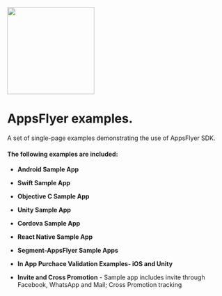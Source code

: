 

<img src="https://www.appsflyer.com/wp-content/uploads/2016/11/logo-1.svg"  width="200">

# AppsFlyer examples.
A set of single-page examples demonstrating the use of AppsFlyer SDK. 

#### The following examples are included:

- **Android Sample App** 

- **Swift Sample App** 

- **Objective C Sample App** 

- **Unity Sample App** 

- **Cordova Sample App** 

- **React Native Sample App** 

- **Segment-AppsFlyer Sample Apps** 

- **In App Purchace Validation Examples- iOS and Unity** 

- **Invite and Cross Promotion** - Sample app includes invite through Facebook, WhatsApp and Mail; Cross Promotion tracking
